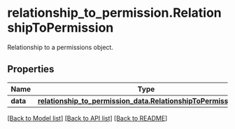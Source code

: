 # relationship_to_permission.RelationshipToPermission

Relationship to a permissions object.
## Properties
Name | Type | Description | Notes
------------ | ------------- | ------------- | -------------
**data** | [**relationship_to_permission_data.RelationshipToPermissionData**](RelationshipToPermissionData.md) |  | [optional] 

[[Back to Model list]](../README.md#documentation-for-models) [[Back to API list]](../README.md#documentation-for-api-endpoints) [[Back to README]](../README.md)


